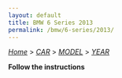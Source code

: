```yaml
---
layout: default
title: BMW 6 Series 2013
permalink: /bmw/6-series/2013/
---
```

[*Home*](/) > [*CAR*](/car/) > [*MODEL*](/car/model/) > [*YEAR*](/car/model/year/)

**Follow the instructions**